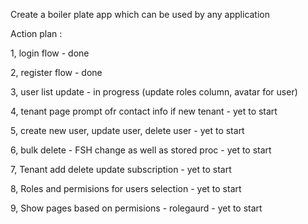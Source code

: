 Create a boiler plate app which can be used by any application

Action plan :

1, login flow - done

2, register flow - done

3, user list update - in progress (update roles column, avatar for user)

4, tenant page prompt ofr contact info if new tenant  - yet to start

5, create new user, update user, delete user - yet to start

6, bulk delete - FSH change as well as stored proc - yet to start
 
7, Tenant add delete update subscription - yet to start

8, Roles and permisions for users selection  - yet to start

9, Show pages based on permisions - rolegaurd  - yet to start
